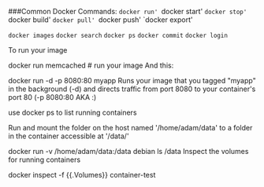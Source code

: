 ###Common Docker Commands:
`docker run'
`docker start'
`docker stop'
`docker build'
`docker pull'
`docker push'
`docker export'

`docker images`
`docker search`
`docker ps`
`docker commit`
`docker login`



To run your image

docker run memcached # run your image
And this:

docker run -d -p 8080:80 myapp 
Runs your image that you tagged "myapp" in the background (-d) and directs traffic from port 8080 to your container's port 80 (-p 8080:80 AKA :)

use docker ps to list running containers

Run and mount the folder on the host named '/home/adam/data' to a folder in the container accessible at '/data/'

docker run -v /home/adam/data:/data debian ls /data
Inspect the volumes for running containers

docker inspect -f {{.Volumes}} container-test
